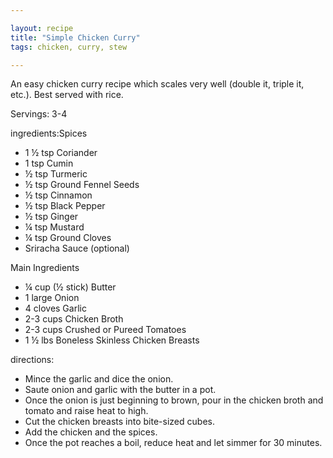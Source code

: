 ```yaml
---

layout: recipe
title: "Simple Chicken Curry"
tags: chicken, curry, stew

---
```


An easy chicken curry recipe which scales very well (double it, triple it, etc.).  Best served with rice.

Servings: 3-4

ingredients:Spices
- 1 ½ tsp Coriander
- 1 tsp Cumin
- ½ tsp Turmeric
- ½ tsp Ground Fennel Seeds
- ½ tsp Cinnamon
- ½ tsp Black Pepper
- ½ tsp Ginger
- ¼ tsp Mustard
- ¼ tsp Ground Cloves
- Sriracha Sauce (optional)

Main Ingredients
- ¼ cup (½ stick) Butter
- 1 large Onion
- 4 cloves Garlic
- 2-3 cups Chicken Broth
- 2-3 cups Crushed or Pureed Tomatoes
- 1 ½ lbs Boneless Skinless Chicken Breasts

directions:
- Mince the garlic and dice the onion.
- Saute onion and garlic with the butter in a pot.
- Once the onion is just beginning to brown, pour in the chicken broth and tomato and raise heat to high.
- Cut the chicken breasts into bite-sized cubes.
- Add the chicken and the spices.
- Once the pot reaches a boil, reduce heat and let simmer for 30 minutes.
